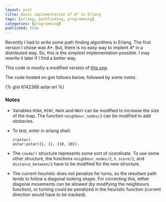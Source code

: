 ```yaml
---
layout: post
title: Basic implementation of A* in Erlang
tags: [erlang, pathfinding, programming]
categories: [programming]
published: true
---
```


Recently I had to write some path finding algorithms in Erlang. The first version I chose was A\*. But, there is no easy way to implent A\* in a distributed way. So, this is the simplest implementation possible. I may rewrite it later if I find a better way.

This code is mostly a modified version of [this one](http://stevegilham.blogspot.in/2008/10/first-refactoring-of-star-in-erlang.html).

The code hosted on gist follows below, followed by some notes.

{% gist 6142366 astar.erl %}

### Notes

* Variables `MINX`, `MINY`, `MAXX` and `MAXY` can be modified to increase the size of the map. The function `neighbour_nodes/2` can be modified to add obstacles.

* To test, enter in erlang shell:

      c(astar).
      astar:astar({1, 1}, {10, 10}).

* The `cnode()` structure represents some sort of coordinate. To use some other structure, the functions `neighbour_nodes/2`, `h_score/2`, and `distance_between/2` have to be modified for the new structure.

* The current heuristic does not penalize for turns, so the resultant path tends to follow a diagonal looking shape. For correcting this, either diagonal movements can be allowed (by modifying the neighbours function), or turning could be penalized in the heuristic function (current direction would have to be tracked).
